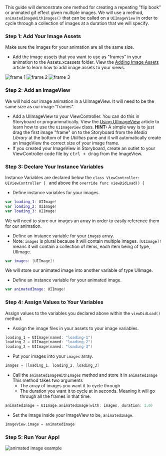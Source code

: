 This guide will demonstrate one method for creating a repeating "flip book" or animated gif effect given multiple images. We will use a method, ``animatedImageWithImages()`` that can be called on a ``UIImageView`` in order to cycle through a collection of images at a duration that we will specify.

### Step 1: Add Your Image Assets  
Make sure the images for your animation are all the same size.  
- Add the image assets that you want to use as "frames" in your animation to the Assets.xcassets folder. View the [Adding Image Assets](https://github.com/codepath/ios_guides/wiki/Adding-Image-Assets) article to learn how to add image assets to your views.
 
![frame 1](http://i.imgur.com/SnGmQAi.png) ![frame 2](http://i.imgur.com/Pzw1BNR.png) ![frame 3](http://i.imgur.com/NTfz9I7.png)

### Step 2: Add an ImageView
We will hold our image animation in a UIImageView. It will need to be the same size as our image "frames".  
- Add a UIImageView to your ViewController. You can do this in Storyboard or programmatically. View the [Using UIImageView](http://courses.codepath.com/courses/ios_for_designers/pages/using_uiimageview) article to learn how to use the `UIImageView` class. **HINT:** A simple way is to just drag the first image "frame" on to the Storyboard from the *Media Library* at the bottom of the *Utilities* pane and it will automatically create an ImageView the correct size of your image frame. 
- If you created your ImageView in Storyboard, create an outlet to your ViewController code file by <kbd>ctrl + drag</kbd> from the ImageView.
  
### Step 3: Declare Your Instance Variables  
Instance Variables are declared below the ``class ViewController: UIViewController { `` and above the ``override func viewDidLoad() {``
- Define instance variables for your images.

```swift
var loading_1: UIImage!
var loading_2: UIImage!
var loading_3: UIImage!
```  

We will need to store our images an array in order to easily reference them for our animation.  
- Define an instance variable for your ``images`` array. 
- Note: ``images`` is plural because it will contain multiple images. ``[UIImage]!`` means it will contain a collection of items, each item being of type, UIImage.

```swift
var images: [UIImage]!
```

We will store our animated image into another variable of type UIImage.  
- Define an instance variable for your animated image.

```swift
var animatedImage: UIImage!
```

### Step 4: Assign Values to Your Variables
Assign values to the variables you declared above within the ``viewDidLoad()`` method.  
- Assign the image files in your assets to your image variables.

```swift
loading_1 = UIImage(named: "loading-1")
loading_2 = UIImage(named: "loading-2")
loading_3 = UIImage(named: "loading-3")
```

- Put your images into your ``images`` array.

```swift
images = [loading_1, loading_2, loading_3]
```

- Call the ``animatedImageWithImages`` method and store it in ``animatedImage`` This method takes two arguments
   - The array of images you want it to cycle through
   - The duration you want it to cycle at in seconds. Meaning it will go through all the frames in that time.

```swift
animatedImage = UIImage.animatedImage(with: images, duration: 1.0)
```

- Set the image inside your ImageView to be, ``animatedImage``.

```swift
ImageView.image = animatedImage
```

### Step 5: Run Your App!  
![animated image example](http://i.imgur.com/SjDREPj.gif)